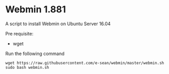 # Webmin 1.881
A script to install Webmin on Ubuntu Server 16.04

Pre requisite:
* wget


Run the following command

```
wget https://raw.githubusercontent.com/e-sean/webmin/master/webmin.sh 
sudo bash webmin.sh
```
